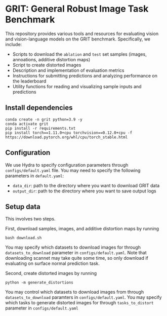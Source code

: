 # **GRIT**: **G**eneral **R**obust **I**mage **T**ask Benchmark

This repository provides various tools and resources for evaluating vision and vision-language models on the GRIT benchmark. Specifically, we include:

- Scripts to download the `ablation` and `test` set samples (images, annoations, additive distortion maps)
- Script to create distorted images
- Description and implementation of evaluation metrics
- Instructions for submitting predictions and analyzing performance on the leaderboard
- Utility functions for reading and visualizing sample inputs and predictions 


## Install dependencies
```
conda create -n grit python=3.9 -y
conda activate grit
pip install -r requirements.txt
pip install torch==1.11.0+cpu torchvision==0.12.0+cpu -f https://download.pytorch.org/whl/cpu/torch_stable.html
```

## Configuration
We use Hydra to specify configuration parameters through `configs/default.yaml` file. You may need to specify the following parameters in `default.yaml`:
- `data_dir`: path to the directory where you want to download GRIT data
- `output_dir`: path to the directory where you want to save output logs

## Setup data
This involves two steps. 

First, download samples, images, and additive distortion maps by running
```
bash download.sh   
```
You may specify which datasets to download images for through `datasets_to_download` parameter in `configs/default.yaml`. Note that downloading scannet may take quite some time, so only download if evaluating on surface normal prediction task.  

Second, create distorted images by running 
```
python -m generate_distortions
```
You may control which datasets to download images from through `datasets_to_download` paramters in `configs/default.yaml`.
You may specify which tasks to generate distorted images for through `tasks_to_distort` parameter in `configs/default.yaml`